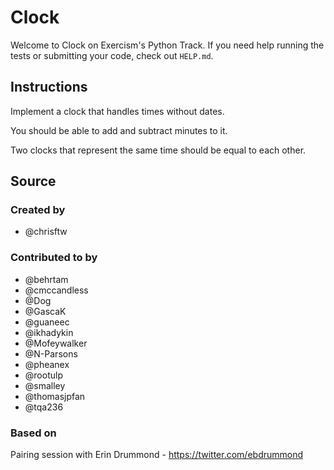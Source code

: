 # Clock

Welcome to Clock on Exercism's Python Track.
If you need help running the tests or submitting your code, check out `HELP.md`.

## Instructions

Implement a clock that handles times without dates.

You should be able to add and subtract minutes to it.

Two clocks that represent the same time should be equal to each other.

## Source

### Created by

- @chrisftw

### Contributed to by

- @behrtam
- @cmccandless
- @Dog
- @GascaK
- @guaneec
- @ikhadykin
- @Mofeywalker
- @N-Parsons
- @pheanex
- @rootulp
- @smalley
- @thomasjpfan
- @tqa236

### Based on

Pairing session with Erin Drummond - https://twitter.com/ebdrummond